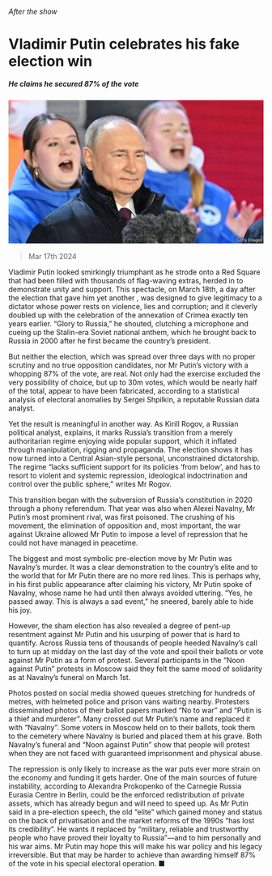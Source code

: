 ###### After the show

# Vladimir Putin celebrates his fake election win 

##### He claims he secured 87% of the vote 

![image](images/20240323_EUP003.jpg) 

> Mar 17th 2024 

Vladimir Putin looked smirkingly triumphant as he strode onto a Red Square that had been filled with thousands of flag-waving extras, herded in to demonstrate unity and support. This spectacle, on March 18th, a day after the election that gave him yet another , was designed to give legitimacy to a dictator whose power rests on violence, lies and corruption; and it cleverly doubled up with the celebration of the annexation of Crimea exactly ten years earlier. “Glory to Russia,” he shouted, clutching a microphone and cueing up the Stalin-era Soviet national anthem, which he brought back to Russia in 2000 after he first became the country’s president. 

But neither the election, which was spread over three days with no proper scrutiny and no true opposition candidates, nor Mr Putin’s victory with a whopping 87% of the vote, are real. Not only had the exercise excluded the very possibility of choice, but up to 30m votes, which would be nearly half of the total, appear to have been fabricated, according to a statistical analysis of electoral anomalies by Sergei Shpilkin, a reputable Russian data analyst.

Yet the result is meaningful in another way. As Kirill Rogov, a Russian political analyst, explains, it marks Russia’s transition from a merely authoritarian regime enjoying wide popular support, which it inflated through manipulation, rigging and propaganda. The election shows it has now turned into a Central Asian-style personal, unconstrained dictatorship. The regime “lacks sufficient support for its policies ‘from below’, and has to resort to violent and systemic repression, ideological indoctrination and control over the public sphere,” writes Mr Rogov. 

This transition began with the subversion of Russia’s constitution in 2020 through a phony referendum. That year was also when Alexei Navalny, Mr Putin’s most prominent rival, was first poisoned. The crushing of his movement, the elimination of opposition and, most important, the war against Ukraine allowed Mr Putin to impose a level of repression that he could not have managed in peacetime. 

The biggest and most symbolic pre-election move by Mr Putin was Navalny’s murder. It was a clear demonstration to the country’s elite and to the world that for Mr Putin there are no more red lines. This is perhaps why, in his first public appearance after claiming his victory, Mr Putin spoke of Navalny, whose name he had until then always avoided uttering. “Yes, he passed away. This is always a sad event,” he sneered, barely able to hide his joy. 

However, the sham election has also revealed a degree of pent-up resentment against Mr Putin and his usurping of power that is hard to quantify. Across Russia tens of thousands of people heeded Navalny’s call to turn up at midday on the last day of the vote and spoil their ballots or vote against Mr Putin as a form of protest. Several participants in the “Noon against Putin” protests in Moscow said they felt the same mood of solidarity as at Navalny’s funeral on March 1st. 

Photos posted on social media showed queues stretching for hundreds of metres, with helmeted police and prison vans waiting nearby. Protesters disseminated photos of their ballot papers marked “No to war” and “Putin is a thief and murderer”. Many crossed out Mr Putin’s name and replaced it with “Navalny”. Some voters in Moscow held on to their ballots, took them to the cemetery where Navalny is buried and placed them at his grave. Both Navalny’s funeral and “Noon against Putin” show that people will protest when they are not faced with guaranteed imprisonment and physical abuse. 

The repression is only likely to increase as the war puts ever more strain on the economy and funding it gets harder. One of the main sources of future instability, according to Alexandra Prokopenko of the Carnegie Russia Eurasia Centre in Berlin, could be the enforced redistribution of private assets, which has already begun and will need to speed up. As Mr Putin said in a pre-election speech, the old “elite” which gained money and status on the back of privatisation and the market reforms of the 1990s “has lost its credibility”. He wants it replaced by “military, reliable and trustworthy people who have proved their loyalty to Russia”—and to him personally and his war aims. Mr Putin may hope this will make his war policy and his legacy irreversible. But that may be harder to achieve than awarding himself 87% of the vote in his special electoral operation. ■




